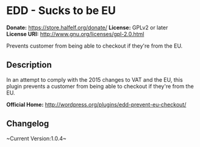 # EDD - Sucks to be EU #

**Donate:** https://store.halfelf.org/donate/
**License:** GPLv2 or later  
**License URI:** http://www.gnu.org/licenses/gpl-2.0.html

Prevents customer from being able to checkout if they're from the EU.

## Description ##

In an attempt to comply with the 2015 changes to VAT and the EU, this plugin prevents a customer from being able to checkout if they're from the EU. 

**Official Home:** http://wordpress.org/plugins/edd-prevent-eu-checkout/

## Changelog ##

~Current Version:1.0.4~
